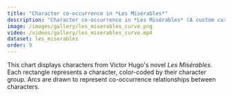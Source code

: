```yaml
---
title: "Character co-occurrence in *Les Misérables*"
description: "Character co-occurrence in *Les Misérables* (A custom curve layout)"
image: /images/gallery/les_miserables_curve.png
video: /videos/gallery/les_miserables_curve.mp4
dataset: les_miserables
order: 9
---
```


This chart displays characters from Victor Hugo's novel *Les Misérables*.
Each rectangle represents a character, color-coded by their character group.
Arcs are drawn to represent co-occurrence relationships between characters.